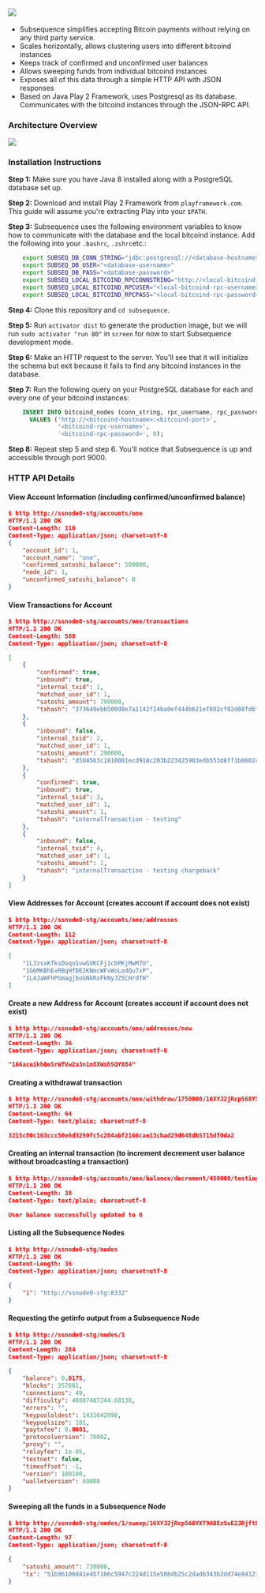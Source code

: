 ![](https://raw.githubusercontent.com/canselcik/subsequence/master/public/images/logo.png)
---
- Subsequence simplifies accepting Bitcoin payments without relying on any third party service.
- Scales horizontally, allows clustering users into different bitcoind instances
- Keeps track of confirmed and unconfirmed user balances
- Allows sweeping funds from individual bitcoind instances
- Exposes all of this data through a simple HTTP API with JSON responses
- Based on Java Play 2 Framework, uses Postgresql as its database. Communicates with the bitcoind instances 
through the JSON-RPC API.

### Architecture Overview
![](https://raw.githubusercontent.com/canselcik/subsequence/master/public/images/architecture.png)

### Installation Instructions
**Step 1:** Make sure you have Java 8 installed along with a PostgreSQL database set up.

**Step 2:** Download and install Play 2 Framework from `playframework.com`. This guide will assume you're extracting Play
into your `$PATH`.

**Step 3:** Subsequence uses the following environment variables to know how to communicate with the database and the
local bitcoind instance. Add the following into your `.bashrc`, `.zshrc`etc.:

```bash
    export SUBSEQ_DB_CONN_STRING="jdbc:postgresql://<database-hostname>:<port>/<database-name>"
    export SUBSEQ_DB_USER="<database-username>"
    export SUBSEQ_DB_PASS="<database-password>"
    export SUBSEQ_LOCAL_BITCOIND_RPCCONNSTRING="http://<local-bitcoind-hostname-likely-localhost>:<port-likely-8332>"
    export SUBSEQ_LOCAL_BITCOIND_RPCUSER="<local-bitcoind-rpc-username>"
    export SUBSEQ_LOCAL_BITCOIND_RPCPASS="<local-bitcoind-rpc-password>"
```

**Step 4:** Clone this repository and `cd subsequence`.

**Step 5:** Run `activator dist` to generate the production image, but we will run `sudo activator "run 80"` in `screen` for now to start Subsequence development mode.

**Step 6:** Make an HTTP request to the server. You'll see that it will initialize the schema but exit because it fails to find any bitcoind instances in the database.

**Step 7:** Run the following query on your PostgreSQL database for each and every one of your bitcoind instances:

```sql
    INSERT INTO bitcoind_nodes (conn_string, rpc_username, rpc_password, account_count) 
      VALUES ('http://<bitcoind-hostname>:<bitcoind-port>',
              '<bitcoind-rpc-username>',
              '<bitcoind-rpc-password>', 0);
```

**Step 8:** Repeat step 5 and step 6. You'll notice that Subsequence is up and accessible through port 9000.

### HTTP API Details

#### View Account Information (including confirmed/unconfirmed balance) 
```json
$ http http://ssnode0-stg/accounts/one
HTTP/1.1 200 OK
Content-Length: 116
Content-Type: application/json; charset=utf-8
{
    "account_id": 1,
    "account_name": "one",
    "confirmed_satoshi_balance": 500000,
    "node_id": 1,
    "unconfirmed_satoshi_balance": 0
}
```

#### View Transactions for Account
```json
$ http http://ssnode0-stg/accounts/one/transactions
HTTP/1.1 200 OK
Content-Length: 588
Content-Type: application/json; charset=utf-8

[
    {
        "confirmed": true,
        "inbound": true,
        "internal_txid": 1,
        "matched_user_id": 1,
        "satoshi_amount": 790000,
        "txhash": "373649ebb500d8e7a1142f14ba0ef444b621ef802cf02d08fd6f1f9a0e2ee208"
    },
    {
        "inbound": false,
        "internal_txid": 2,
        "matched_user_id": 1,
        "satoshi_amount": 290000,
        "txhash": "d504563c1810081ecd918c203b223425903edb553d8ff1b0602c6236c447c439"
    },
    {
        "confirmed": true,
        "inbound": true,
        "internal_txid": 3,
        "matched_user_id": 1,
        "satoshi_amount": 1,
        "txhash": "internalTransaction - testing"
    },
    {
        "inbound": false,
        "internal_txid": 4,
        "matched_user_id": 1,
        "satoshi_amount": 1,
        "txhash": "internalTransaction - testing chargeback"
    }
]
```

#### View Addresses for Account (creates account if account does not exist)
```json
$ http http://ssnode0-stg/accounts/one/addresses
HTTP/1.1 200 OK
Content-Length: 112
Content-Type: application/json; charset=utf-8

[
    "1LJzsxKfksDoquSvwGVKCFj1cbPKjMwM7U",
    "1G6MKBhExRBqHfDE2KNmcWFvWoLodQu7xP",
    "1L4JaWFhPGmagjboGNkRxFkNyJZ5CHrdTH"
]
```

#### Create a new Address for Account (creates account if account does not exist)
```json
$ http http://ssnode0-stg/accounts/one/addresses/new
HTTP/1.1 200 OK
Content-Length: 36
Content-Type: application/json; charset=utf-8

"166acuikhQeSrWfVw2a3n1m8XWxh5QYX84"
```

#### Creating a withdrawal transaction
```json
$ http http://ssnode0-stg/accounts/one/withdraw/1750000/16XYJ2jRcp568YXT9ABEzSuE2JRjftEp9k
HTTP/1.1 200 OK
Content-Length: 64
Content-Type: text/plain; charset=utf-8

3215c80c163ccc50e6d3290fc5c284abf2166cae13cbad29d648db5715df0da2
```


#### Creating an internal transaction (to increment decrement user balance without broadcasting a transaction) 
```json
$ http http://ssnode0-stg/accounts/one/balance/decrement/450000/testing%20chargeback
HTTP/1.1 200 OK
Content-Length: 38
Content-Type: text/plain; charset=utf-8

User balance successfully updated to 0
```

#### Listing all the Subsequence Nodes
```json
$ http http://ssnode0-stg/nodes
HTTP/1.1 200 OK
Content-Length: 36
Content-Type: application/json; charset=utf-8

{
    "1": "http://ssnode0-stg:8332"
}
```

#### Requesting the getinfo output from a Subsequence Node
```json
$ http http://ssnode0-stg/nodes/1
HTTP/1.1 200 OK
Content-Length: 284
Content-Type: application/json; charset=utf-8

{
    "balance": 0.0175,
    "blocks": 357681,
    "connections": 49,
    "difficulty": 48807487244.68138,
    "errors": "",
    "keypoololdest": 1431642098,
    "keypoolsize": 101,
    "paytxfee": 0.0001,
    "protocolversion": 70002,
    "proxy": "",
    "relayfee": 1e-05,
    "testnet": false,
    "timeoffset": -1,
    "version": 100100,
    "walletversion": 60000
}
```

#### Sweeping all the funds in a Subsequence Node 
```json
$ http http://ssnode0-stg/nodes/1/sweep/16XYJ2jRcp568YXT9ABEzSuE2JRjftEp9k
HTTP/1.1 200 OK
Content-Length: 97
Content-Type: application/json; charset=utf-8

{
    "satoshi_amount": 730000,
    "tx": "51b96106d41e45f106c5947c224d115e586db25c2dad6343b2dd74e84127a97c"
}
```

